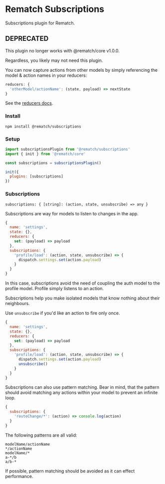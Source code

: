 # Rematch Subscriptions

Subscriptions plugin for Rematch.

## DEPRECATED

This plugin no longer works with @rematch/core v1.0.0.

Regardless, you likely may not need this plugin.

You can now capture actions from other models by simply referencing the model & action names in your reducers:

```js
reducers: {
  'otherModel/actionName': (state, payload) => nextState
}
```

See the [reducers docs](https://github.com/rematch/rematch/blob/master/docs/api.md#reducers).

### Install

```
npm install @rematch/subscriptions
```

### Setup

```js
import subscriptionsPlugin from '@rematch/subscriptions'
import { init } from '@rematch/core'

const subscriptions = subscriptionsPlugin()

init({
  plugins: [subscriptions]
})
```

### Subscriptions

`subscriptions: { [string]: (action, state, unsubscribe) => any }`

Subscriptions are way for models to listen to changes in the app. 

```js
{
  name: 'settings',
  state: {},
  reducers: {
    set: (payload) => payload
  },
  subscriptions: {
    'profile/load': (action, state, unsubscribe) => {
      dispatch.settings.set(action.payload)
    }
  }
}
```

In this case, subscriptions avoid the need of coupling the auth model to the profile model. Profile simply listens to an action.

Subscriptions help you make isolated models that know nothing about their neighbours.

Use `unsubscribe` if you'd like an action to fire only once.

```js
{
  name: 'settings',
  state: {},
  reducers: {
    set: (payload) => payload
  },
  subscriptions: {
    'profile/load': (action, state, unsubscribe) => {
      dispatch.settings.set(action.payload)
      unsubscribe()
    }
  }
}
```

Subscriptions can also use pattern matching. Bear in mind, that the pattern should avoid matching any actions within your model to prevent an infinite loop.

```js
{
  subscriptions: {
    'routeChange/*': (action) => console.log(action)
  }
}
```

The following patterns are all valid:

```
modelName/actionName
*/actionName
modelName/*
a-*/b
a/b-*
```

If possible, pattern matching should be avoided as it can effect performance.

